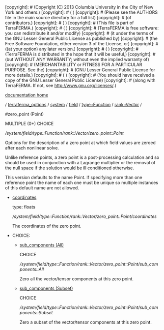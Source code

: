 [copyright]: # (Copyright (C) 2013 Columbia University in the City of New York and others.)
[copyright]: # ( )
[copyright]: # (Please see the AUTHORS file in the main source directory for a full list)
[copyright]: # (of contributors.)
[copyright]: # ( )
[copyright]: # (This file is part of TerraFERMA.)
[copyright]: # ( )
[copyright]: # (TerraFERMA is free software: you can redistribute it and/or modify)
[copyright]: # (it under the terms of the GNU Lesser General Public License as published by)
[copyright]: # (the Free Software Foundation, either version 3 of the License, or)
[copyright]: # ((at your option) any later version.)
[copyright]: # ( )
[copyright]: # (TerraFERMA is distributed in the hope that it will be useful,)
[copyright]: # (but WITHOUT ANY WARRANTY; without even the implied warranty of)
[copyright]: # (MERCHANTABILITY or FITNESS FOR A PARTICULAR PURPOSE. See the)
[copyright]: # (GNU Lesser General Public License for more details.)
[copyright]: # ( )
[copyright]: # (You should have received a copy of the GNU Lesser General Public License)
[copyright]: # (along with TerraFERMA. If not, see <http://www.gnu.org/licenses/>.)

[documentation home](https://github.com/terraferma/terraferma/wiki/Documentation)

/ [terraferma_options](../../../../../terraferma_options.md) / [system](../../../../system.md) / [field](../../../field.md) / [type::Function](../../type__Function.md) / [rank::Vector](../rank__Vector.md) /

#zero_point (Point)

MULTIPLE (0+) CHOICE 

*/system/field/type::Function/rank::Vector/zero_point::Point*

Options for the description of a zero point at which field values are zeroed after each nonlinear solve.

Unlike reference points, a zero point is a post-processing calculation and so should be used in conjunction 
with a Lagrange multiplier or the removal of the null space if the solution would be ill conditioned otherwise.

This version defaults to the name Point.  If specifying more than one reference point the name of each 
one must be unique so multiple instances of this default name are not allowed.

* [coordinates](zero_point__Point/coordinates.md "child")

    type: floats

    */system/field/type::Function/rank::Vector/zero_point::Point/coordinates*

    The coordinates of the zero point.

* CHOICE:
    * [sub_components (All)](zero_point__Point/sub_components__All.md "child")

        CHOICE 

        */system/field/type::Function/rank::Vector/zero_point::Point/sub_components::All*

        Zero all the vector/tensor components at this zero point.

    * [sub_components (Subset)](zero_point__Point/sub_components__Subset.md "child")

        CHOICE 

        */system/field/type::Function/rank::Vector/zero_point::Point/sub_components::Subset*

        Zero a subset of the vector/tensor components at this zero point.

[autogenerated]: # (This file was automatically generated from the schema file:/home/cwilson/repos/github/TerraFERMA/TerraFERMA/buckettools/schemas/function.rng.)

